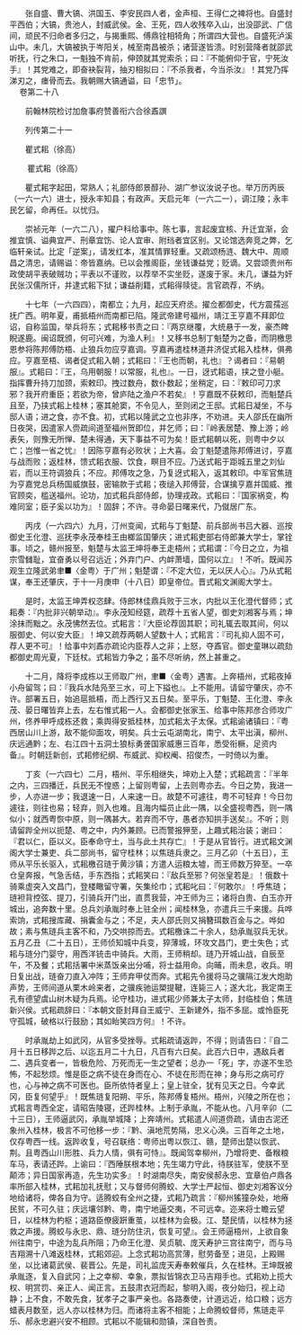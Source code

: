 <!-- { "loadSidebar": true } -->
　　张自盛、曹大镐、洪国玉、李安民四人者，金声桓、王得仁之裨将也。自盛封平西伯；大镐，贵池人，封威武侯。金、王死，四人收残卒入山，出没邵武、广信间，顽民不归命者多归之，与揭重熙、傅鼎铨相犄角；所谓四大营也。自盛死泸溪山中。未几，大镐被执于岑阳关，械至南昌被杀；诸营遂皆溃。时别营降者就邵武听抚，行之朱口，一魁独不肯前，伸颈就其党索杀；曰：『不能俯仰于官，宁死汝手』！其党难之，即奋袂裂背，抽刃相拟曰：『不杀我者，今当杀汝』！其党乃挥涕刃之，瘗骨而去。我朝赐大镐通谥，曰「忠节」。  
　 
卷第二十八

　　前翰林院检讨加詹事府赞善衔六合徐鼒譔

　　列传第二十一

　　瞿式耜（徐高）

　　 瞿式耜（徐高）

　　瞿式耜字起田，常熟人；礼部侍郎景醇孙、湖广参议汝说子也。举万历丙辰（一六一六）进士，授永丰知县；有政声。天启元年（一六二一），调江陵；永丰民乞留，命再任。以忧归。

　　崇祯元年（一六二八），擢户科给事中。陈七事，言起废宜核、升迁宜渐，会推宜慎、谥典宜严、刑章宜饬、论人宜审、附珰者宜区别。又论馆选奔竞之弊，乞临轩亲试。比定「逆案」，请发红本，准其情罪轻重。又疏颂杨涟、魏大中、周顺昌之清忠，请赐谥：帝皆嘉纳。已以会推阁臣，坐钱谦益党；贬谪。又尝颂贵州布政使胡平表破贼功；平表以不谨败，以荐举不实坐贬，遂废于家。未几，谦益为奸民张汉儒所讦，并逮式耜下狱；谦益削籍，式耜得赎徒。言官疏荐，不纳。

　　十七年（一六四四），南都立；九月，起应天府丞。擢佥都御史，代方震孺巡抚广西。明年夏，甫抵梧州而南都已陷。隆武帝建号福州，靖江王亨嘉不拜即位诏，自称监国，举兵将东；式耜移书责之曰：『两京继覆，大统悬于一发，豪杰睥睨遂鹿。闽诏既颁，何可兴难，为渔人利』！又移书总制丁魁楚为之备，而阴檄思恩参将陈邦傅防梧、止狼兵勿应亨嘉调。亨嘉再遣桂林道井济促式耜入桂林，俱弗应。亨嘉至梧、谒者促式耜入朝；式耜曰：『王也而朝，礼也』？谒者曰：『易朝服』。式耜曰：『王，乌用朝服！以常服，礼也』。一日，迓式耜语，挟之登小艇。指挥曹升持刀加颈，索敕印。拽过数舟，数仆数起；坐稍定，曰：『敕印可刀求邪？我开府重臣；若欲为帝，曾庐陆之渔户不若矣』！亨嘉既不获敕印，而魁楚兵且至，乃挟式耜上桂林；塞其舱窦，不令见人，至则闭之王邸。式耜日凝坐，不与邸人语；进之食，亦不食。初，式耜以隆武之立也非序，不劝进。夫人邵氏在幽所日夜哭，因遣家人赍疏间道至福州贺即位，并乞师；曰：『岭表居楚、豫上游；岭表矢，则豫无所惮、楚未得通，天下事益不可为矣！臣式耜朝以死，则粤中夕以亡；岂惟一省之忧』！因陈亨嘉有必败状；上大喜。会丁魁楚遣陈邦傅进讨，亨嘉与战而败；返桂林，馈式耜衣服、饮食，瞑目不应。乃送式耜于距城五里之刘仙岩，而以王符调狼兵；不应。邦傅攻之急，乃复迓式耜入，返其敕印。中军官焦琏为亨嘉党总兵杨国威旗鼓，密输款于式耜；夜缒入邦傅营，合谋擒亨嘉并国威、推官顾奕，槛送福州。论功，加式耜兵部侍郎，协理戎政。式耜曰：『国家祸变，构难同室；臣子奚以功为』！固辞；不许。寻命晏日曙来代，乃僦居广东。

　　丙戌（一六四六）九月，汀州变闻，式耜与丁魁楚、前兵部尚书吕大器、巡按御史王化澄、巡抚李永茂奉桂王由榔监国肇庆；进式耜吏部右侍郎兼大学士，掌铨事。顷之，赣州报至，魁楚与太监王坤将奉王走梧州；式耜谓：『今日之立，为祖宗雪雠耻，宜奋勇以号召远近；外弃门户、内衅萧墙，国何以立』！不听。既闻苏观生立隆武弟聿■〈金粤〉于广州；魁楚谓：『不定大位，无以厌人心』。乃从式耜谋，奉王还肇庆，于十一月庚申（十八日）即皇帝位。晋式耜文渊阁大学士。

　　是时，太监王坤弄权恣肆。侍郎林佳鼎兵败于三水，内批以王化澄代督师；式耜奏：『内批非兴朝举动』。李永茂知经筵，疏荐十五省人望，御史刘湘客与焉；坤涂抹而黜之。永茂怫然去位。式耜言：『大臣论荐固其职；司礼辄去取其间，何以服御史、何以安大臣』！坤又疏荐两朝人望数十人；式耜言：『司礼抑人固不可，荐人更不可』！给事中刘鼒亦疏论内臣荐人之非；上怒，夺鼒官。御史童琳以疏劾都御史周光夏，下廷杖。式耜皆力争之；虽不尽听纳，然上甚重之。

　　十二月，降将李成栋以王师取广州，聿■〈金粤〉遇害。上奔梧州，式耜夜掉小舟留驾；曰：『我兵水陆凫至三水，可上下搤也』。上不能用。请留守肇庆，亦不许。部署五日，始追扈抵梧，而上西行又五日矣。至平乐，丁魁楚、王化澄、李永茂、晏日曙皆弃上去，左右惟式耜一人。会都御史张家玉、给事中陈邦彦合师攻广州，佟养甲呼成栋还救；乘舆得安抵桂林，加式耜太子太保。式耜谕诸镇曰：『粤西居山川上游，敌不能仰面攻，明矣。兵士云屯湖南北，南宁、太平出滇，柳州、庆远通黔；左、右江四十五洞土狼标勇詟国家威惠三百年，悉受衔橛，足资内备』。时朝廷新创，式耜修纪纲、布威武、抑权阉、招俊杰，一时倚以为重。

　　丁亥（一六四七）二月，梧州、平乐相继失，坤劝上入楚；式耜疏言：『半年之内，三四播迁，兵民无不惶惑；上留则粤留，上去则粤亦去。今日之势，我进一步，人亦进一步；我退速一日，人来速一日。故楚不可遽往，粤不可轻弃！今日勿遽往，则往也易；轻弃，则入也难。且海内幅员止此一隅，以全盛视粤西，则一隅似小；就西粤恢中原，则一隅甚大。若弃而不守，愚者亦知拱手送矣』。不听；则请留跸全州以扼楚、粤之中，内外兼顾。已而警报狎至，上趣式耜治装；谢曰：『君以仁，臣以义。臣奉命守土，当与此土共存亡』！于是从官皆行。进式耜文渊阁大学士兼吏、兵二部尚书，留守桂林；以焦琏兵隶之。三月乙卯（十五日），王师从平乐长驱入，式耜檄召琏于黄沙镇；方遣人运粮太墟，而王师数万猝至。一卒仓皇奔报，气急舌结，手东西指；式耜笑曰：『敌兵至邪？何张皇若是』！俄数十骑乘虚突入文昌门，登楼瞰留守署，矢集纶巾；式耜叱曰：『何敢尔』！呼焦琏；琏袒背控弦、提刀，引骑兵开门出，直贯我营，冲王师为三；诸将白贵、白玉亦开城出，追奔数十里。总兵刘承胤时奉上驻全州；闻桂林急，亦遣兵三千来援。兵哗索饷，式耜搜库藏、捐囊金与之；不足，夫人邵氏则又捐簪珥数百金与之。哗如故；素与焦琏兵主客不和，乃交哄掠而去。式耜檄诛二十余人，劾承胤驭兵无状。五月乙丑（二十五日），王师侦知城中兵变，猝薄城，环攻文昌门，吏士失色；式耜与琏分门婴守，用西洋铳击中骑兵。大雨，王师稍却。琏乃开城山战，自辰至午，不及餐；式耜括署中米蒸饭亲出分哺，将士益用命。向晡，雨未息，收兵。明日复出战，琏奋刀直入冲阵；王师弃甲仗而奔。式耜先令援将马之骥隔江发大炮助声势，王师间道从栗木岭来者，之骥疾驰运槊提鞬，连毙三人；遂大北，我定南王孔有德望虞山树木疑为兵焉。论守桂功，进式耜少师兼太子太师，封临桂伯；焦琏新兴侯。式耜疏辞曰：『本朝文臣封拜自王威宁、王新建外，指不多屈。或怜臣死守孤城，破格以行鼓励；其如眙笑四方何』！不许。

　　时承胤劫上如武冈，从官多受挫辱。式耜疏请返跸，不得；则请告曰：『自二月十五日移跸之后、以迄五月二十九日，凡百有六日矣。此百六日中，遇敌兵者二、遇兵变者一，皆极危险、万死而无一生之望者；总办一「死」字，亦遂不生恐怖，不起愁烦。惟是臣之病不徒在身而在心、不徒在形而在神；身与形之病可疗也，心与神之病不可医也。臣所依恃者皇上；皇上驻全，犹有见天之日。今幸武冈，臣复何望乎』！既焦琏复阳朔、平乐，陈邦傅复梧州。梧州，兴陵之所在也；式耜言粤西全定，请昭告陵寝，还跸桂林。上制于承胤，不能从也。八月辛卯（二十三日），王师逼武冈，承胤举城降；上奔靖州。式耜遣人间道赍疏，请由古泥还象州入桂林，极言不可他移一步：『黔、滇地荒势隔，忠义心涣。三百年之土地，仅存粤西一线。返跸收复，号召联络：粤师出粤以恢江、赣，楚师出楚以恢武、荆。且粤西山川形胜、兵力人情，俱有可恃』。既闻驾幸柳州，乃增将吏、备糇粮车马，表请还跸。上谕曰：『西陲朕根本地；先生竭力守此，待朕驻军，使朕不至颠沛；异日国家再造，先生功实多』！时湖南尽失，南安侯郝永忠、宜章伯卢鼎各率所部入桂林，式耜加礼抚慰；又与督师何腾蛟、大学士严起恒、御史刘湘客议分地给诸将，俾各自为守。适腾蛟有全州之捷，式耜乃疏言：『柳州猺獞杂处，地瘠民贫，不可久驻；庆远壤邻黔、粤，南宁地逼交夷，不可远幸。迩来将士瞻云望日，以桂林为杓枢；道路臣僚疲趼重茧，以桂林为会极。江、楚民情，以桂林为拯救之声援。腾蛟与永忠、鼎、琏分防住汛，恢复可望』。会王师逼梧州，上欲自象州往南宁，中途为乱兵所阻；乃命王化澄、吴贞毓、庞天寿护三宫往南宁，而与马吉翔溯十八滩返桂林，式耜郊迎。上念式耜功高赏薄，慰劳备至；进见，上殿赐坐，以比诸葛武侯、裴晋公。先是，司礼监庞天寿奉敕催兵，久在桂林。王坤既被承胤逐，复入自武冈；上之幸柳、幸象，票拟皆锦衣卫马吉翔手也。式耜劝上揽大权、明赏罚、亲正人、闻正言。五鼓肃衣冠而起，黎明入阁，夜分始归，视上动静；上不食，不敢先食，犹孝子之事严亲也。各路奏使，计道远近，给口粮；远方蜡表月数至，远人亦以桂林为归。而诸将主客不相能；上命腾蛟督师，焦琏走平乐、郝永忠避兴安不相顾。式耜以不能辑和勋镇，深自咎责。

